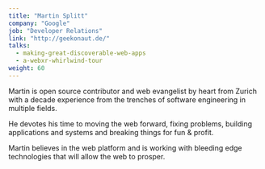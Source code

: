 ```yaml
---
title: "Martin Splitt"
company: "Google"
job: "Developer Relations"
link: "http://geekonaut.de/"
talks:
  - making-great-discoverable-web-apps
  - a-webxr-whirlwind-tour
weight: 60
---
```


Martin is open source contributor and web evangelist by heart from Zurich with a decade experience from the trenches of software engineering in multiple fields.

He devotes his time to moving the web forward, fixing problems, building applications and systems
and breaking things for fun & profit.

Martin believes in the web platform and is working with bleeding edge technologies that will allow the web to prosper.
